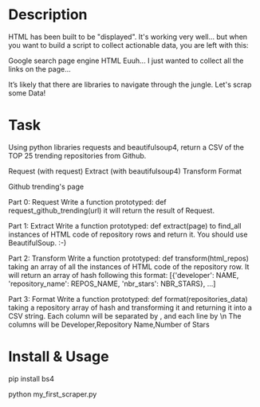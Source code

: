 # Description

HTML has been built to be "displayed". It's working very well... but when you want to build a script to collect actionable data, you are left with this:


<!doctype html><html itemscope="" itemtype="http://schema.org/WebPage" lang="en"><head><meta charset="UTF-8"><meta content="origin" name="referrer"><meta content="Search the world's information, including webpages, images, videos and more. Google has many special features to help you find exactly what you're looking for." name="description"><meta content="noodp" name="robots"><meta content="/images/branding/googleg/1x/googleg_standard_color_128dp.png" itemprop="image"><meta content="origin" name="referrer"><title>Google</title><script nonce="RV78oTZM3BoorRaUbY2QZQ==">(function(){window.google={kEI:'Axs7X5WnBMut0PEPi5OcwAI',kEXPI:'31',u:'8804ad99',kBL:'vHaf'};google.sn='webhp';google.kHL='en';})();(function(){google.lc=[];google.li=0;google.getEI=function(a){for(var c;a&&(!a.getAttribute||!(c=a.getAttribute("eid")));)a=a.parentNode;return c||google.kEI};google.getLEI=function(a){for(var c=null;a&&(!a.getAttribute||!(c=a.getAttribute("leid")));)a=a.parentNode;return c};google.ml=function(){return null};google.time=function(){return Date.now()};google.log=function(a,c,b,d,g){if(b=google.logUrl(a,c,b,d,g)){a=new Image;var e=google.lc,f=google.li;e[f]=a;a.onerror=a.onload=a.onabort=function(){delete e[f]};google.vel&&google.vel.lu&&google.vel.lu(b);a.src=b;google.li=f+1}};google.logUrl=function(a,c,b,d,g){var e="",f=google.ls||"";b||-1!=c.search("&ei=")||(e="&ei="+google.getEI(d),-1==c.search("&lei=")&&(d=google.getLEI(d))&&(e+="&lei="+d));d="";!b&&google.cshid&&-
...
window.performance&&window.performance.navigation&&window.performance.navigation.type};function k(a,b){return!a||!b&&l(a)?0:a.getBoundingClientRect?m(a,b,function(c){return c.getBoundingClientRect()}):1}function l(a){if("none"==a.style.display)return!0;if(document.defaultView&&document.defaultView.getComputedStyle){var b=a.getAttribute("data-deferred");b&&a.setAttribute("data-deferred",0);var c=document.defaultView.getComputedStyle(a);c=!!c&&("hidden"==c.visibility||"0px"==c.height&&"0px"==c.width);b&&a.setAttribute("data-deferred",b);return c}return!1}
function m(a,b,c){var d=c(a);a=d.left+window.pageXOffset;c=d.top+window.pageYOffset;var e=d.width;d=d.height;var f=0;if(!b&&0>=d&&0>=e)return f;0>c+d?f=2:c>=(window.innerHeight||document.documentElement.clientHeight)&&(f=4);if(0>a+e||a>=(window.innerWi....
0==c.returnValue)c.returnValue=!0}c=[];for(d=b.a;d;d=d.parentNode)c.push(d);a=a.type;for(d=
c.length-1;0<=d;d--){b.a=c[d];var f=Aa(c[d],a,!0,b);e=e&&f}for(d=0;d<c.length;d++)b.a=c[d],f=Aa(c[d],a,!1,b),e=e&&f}return e}return za(a,new T(b,this))},Y=function(a){a=a[W];return a instanceof V?a:null},Z="__closure_events_fn_"+(1E9*Math.random()>>>0),ua=function(a){if("function"==aa(a))return a;a[Z]||(a[Z]=function(b){return a.handleEvent(b)});return a[Z]};ta(document,"DOMContentLoaded",function(){document.f&&(document.f.q.getAttribute("data-saf")||document.f.q.focus());document.gbqf&&document.gbqf.q.focus();document.images&&((new Image).src=s)});})();</script></div><textarea class="csi" name="csi" style="display:none"></textarea><script nonce="RV78oTZM3BoorRaUbY2QZQ==">(function(){
(function(){var c=google.time();if(google.timers&&google.timers.load.t){for(var a=document.getElementsByTagName("img"),d=0,b=void 0;b=a[d++];)google.c.setup(b);google.c.e("load","imn",String(a.length));google.c.ubr(!0,c);google.c.glu&&google.c.glu();google.rll(window,!1,function(){google.tick("load","ol");google.c.u("pr")})}})();}).call(this);google.drty&&google.drty();</script></body></html>
Google search page engine HTML Euuh... I just wanted to collect all the links on the page...

It’s likely that there are libraries to navigate through the jungle. Let's scrap some Data!

# Task

Using python libraries requests and beautifulsoup4, return a CSV of the TOP 25 trending repositories from Github.

Request (with request)
Extract (with beautifulsoup4)
Transform
Format

Github trending's page

Part 0: Request Write a function prototyped: def request_github_trending(url) it will return the result of Request.

Part 1: Extract Write a function prototyped: def extract(page) to find_all instances of HTML code of repository rows and return it. You should use BeautifulSoup. :-)

Part 2: Transform Write a function prototyped: def transform(html_repos) taking an array of all the instances of HTML code of the repository row. It will return an array of hash following this format: [{'developer': NAME, 'repository_name': REPOS_NAME, 'nbr_stars': NBR_STARS}, ...]

Part 3: Format Write a function prototyped: def format(repositories_data) taking a repository array of hash and transforming it and returning it into a CSV string. Each column will be separated by , and each line by \n The columns will be Developer,Repository Name,Number of Stars

# Install & Usage

pip install bs4

python my_first_scraper.py